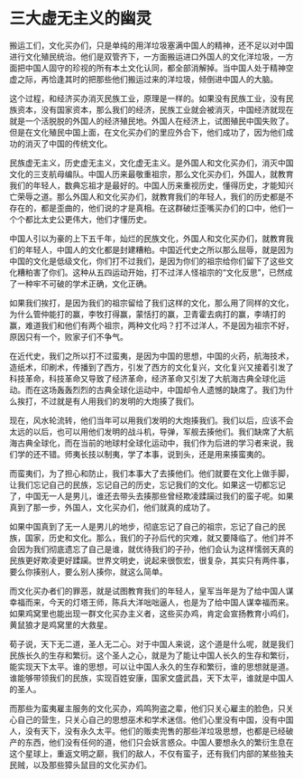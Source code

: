 # 三大虚无主义的幽灵

搬运工们，文化买办们，只是单纯的用洋垃圾塞满中国人的精神，还不足以对中国进行文化殖民统治。他们是双管齐下，一方面搬运进口外国人的文化洋垃圾，一方面把中国人固守的珍视的所有本土文化认同，都全部消解掉。当中国人处于精神空虚之际，再恰逢其时的把那些他们搬运过来的洋垃圾，倾倒进中国人的大脑。

这个过程，和经济买办消灭民族工业，原理是一样的。如果没有民族工业，没有民族资本，没有国家资本，那么我们的经济，民族工业就会被消灭，中国经济就现在就是一个活脱脱的外国人的经济殖民地。外国人在经济上，试图殖民中国失败了。但是在文化殖民中国上面，在文化买办们的里应外合下，他们成功了，因为他们成功的消灭了中国的传统文化。

民族虚无主义，历史虚无主义，文化虚无主义。是外国人和文化买办们，消灭中国文化的三支航母编队。中国人历来最敬重祖宗，那么文化买办们，外国人，就教育我们的年轻人，数典忘祖才是最好的。中国人历来重视历史，懂得历史，才能知兴亡荣辱之道。那么外国人和文化买办们，就教育我们的年轻人，我们的历史都是不存在的，都是歪曲的，他们说的才是真相。在这群破烂歪嘴买办们的口中，他们一个个都比太史公更伟大，他们才懂历史。

中国人引以为豪的上下五千年，灿烂的民族文化，外国人和文化买办们，就教育我们的年轻人，中国人的文化都是封建糟粕。中国近代史之所以那么屈辱，就是因为中国的文化是低级文化，你们打不过我们，是因为你们的祖宗给你们留下了这些文化糟粕害了你们。这种从五四运动开始，打不过洋人怪祖宗的“文化反思”，已然成了一种牢不可破的学术正确，文化正确。

如果我们挨打，是因为我们的祖宗留给了我们这样的文化，那么用了同样的文化，为什么管仲能打的赢，李牧打得赢，蒙恬打的赢，卫青霍去病打的赢，李靖打的赢，难道我们和他们有两个祖宗，两种文化吗？打不过洋人，不是因为祖宗不好，原因只有一个，败家子们不争气。

在近代史，我们之所以打不过蛮夷，是因为中国的思想，中国的火药，航海技术，造纸术，印刷术，传播到了西方，引发了西方的文化复兴，文化复兴又接着引发了科技革命，科技革命又导致了经济革命，经济革命又引发了大航海古典全球化运动。而在这场轰轰烈烈的古典全球化运动中，中国却令人遗憾的缺席了。我们为什么挨打，不过就是有人用我们的发明的大炮揍了我们。

现在，风水轮流转，他们当年可以用我们发明的大炮揍我们。我们以后，应该不会太远的以后，也可以用他们发明的战斗机，导弹，军舰去揍他们。我们缺席了大航海古典全球化，而在当前的地球村全球化运动中，我们作为后进的学习者来说，我们学的还不错。师夷长技以制夷，学了本事，说到头，还是用来揍蛮夷的。

而蛮夷们，为了担心和防止，我们本事大了去揍他们。他们就要在文化上做手脚，让我们忘记自己的民族，忘记自己的历史，忘记我们的文化。如果这一切都忘记了，中国无一人是男儿，谁还去带头去揍那些曾经欺凌蹂躏过我们的蛮子呢。如果真到了那一步，外国人，文化买办们，他们就真的成功了。

如果中国真到了无一人是男儿的地步，彻底忘记了自己的祖宗，忘记了自己的民族，国家，历史和文化。那么，我们的子孙后代的灾难，就又要降临了。他们并不会因为我们彻底遗忘了自己是谁，就优待我们的子孙，他们会认为这样懦弱天真的民族更好欺凌更好蹂躏。世界文明史，说起来很恢宏，很复杂，其实只有两件事，要么你揍别人，要么别人揍你，就这么简单。

而文化买办者们的罪恶，就是试图教育我们的年轻人，皇军当年是为了给中国人谋幸福而来，今天的灯塔王师，陈兵大洋咄咄逼人，也是为了给中国人谋幸福而来。如果鸡窝里也能出现一群文化买办主义者，这些买办鸡，肯定会宣扬教育小鸡们，黄鼠狼才是鸡窝里的大救星。

荀子说，天下无二道，圣人无二心。对于中国人来说，这个道是什么呢，就是我们民族长久的生存和繁衍。这个圣人之心，就是为了能让中国人长久的生存和繁衍，能实现天下太平。谁的思想，可以让中国人永久的生存和繁衍，谁的思想就是道。谁能够带领我们的民族，实现百姓安康，国家文盛武昌，天下太平，谁就是中国人的圣人。

而那些为蛮夷雇主服务的文化买办，鸡鸣狗盗之辈，他们只关心雇主的脸色，只关心自己的营生，只关心自己的思想巫术和学术迷信。他们心里没有中国，没有中国人，没有天下，没有永久太平。他们的贩卖兜售的那些洋垃圾思想，也都是已经破产的东西，他们没有任何的道，他们只会妖言惑众。中国人要想永久的繁衍生息在这个星球上，重返文明之巅，我们的敌人，不仅有蛮子，还有我们内部的某些独夫民贼，以及那些獐头鼠目的文化买办们。

